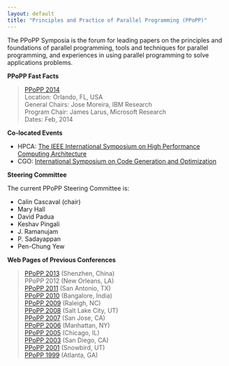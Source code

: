 ```yaml
---
layout: default
title: "Principles and Practice of Parallel Programming (PPoPP)"
---
```

The PPoPP Symposia is the forum for leading papers on the principles and foundations of parallel programming, tools and techniques for parallel programming, and experiences in using parallel programming to solve applications problems.

**PPoPP Fast Facts**
> [PPoPP 2014](https://sites.google.com/site/ppopp2014/)  
> Location: Orlando, FL, USA  
> General Chairs:
> Jose Moreira, IBM Research  
> Program Chair: James Larus, Microsoft Research  
> Dates: Feb, 2014

**Co-located Events**

- HPCA: [The IEEE International Symposium on High Performance Computing Architecture](http://hpca20.ece.ufl.edu)
- CGO: [International Symposium on Code Generation and Optimization](http://cgo.org/cgo2014/)

**Steering Committee**

The current PPoPP Steering Committee is:

 * Calin Cascaval (chair)
 * Mary Hall
 * David Padua
 * Keshav Pingali
 * J. Ramanujam
 * P. Sadayappan
 * Pen-Chung Yew

**Web Pages of Previous Conferences**

> [PPoPP 2013](http://ppopp2013.ics.uci.edu) (Shenzhen, China)  
> PPoPP 2012 (New Orleans, LA)  
> [PPoPP 2011](http://ppopp11.ac.uma.es/tiki-index.php) (San Antonio, TX)  
> [PPoPP 2010](http://polaris.cs.uiuc.edu/ppopp10/) (Bangalore, India)  
> [PPoPP 2009](http://ppopp09.rice.edu/) (Raleigh, NC)  
> [PPoPP 2008](http://research.ihost.com/ppopp08/) (Salt Lake City,
> UT)  
> [PPoPP 2007](http://ftg.lbl.gov/ppopp07/) (San Jose, CA)  
> [PPoPP 2006](http://dynamo.ecn.purdue.edu/~smidkiff/ppopp/)
> (Manhattan, NY)  
> [PPoPP 2005](http://www.cs.cornell.edu/Conferences/PPoPP05/)
> (Chicago, IL)  
> [PPoPP 2003](http://ppopp.lcs.mit.edu/) (San Diego, CA)  
> [PPoPP 2001](http://www.lsc.nd.edu/ppopp/) (Snowbird, UT)  
> [PPoPP 1999](http://csag.ucsd.edu/ppopp/) (Atlanta, GA)
